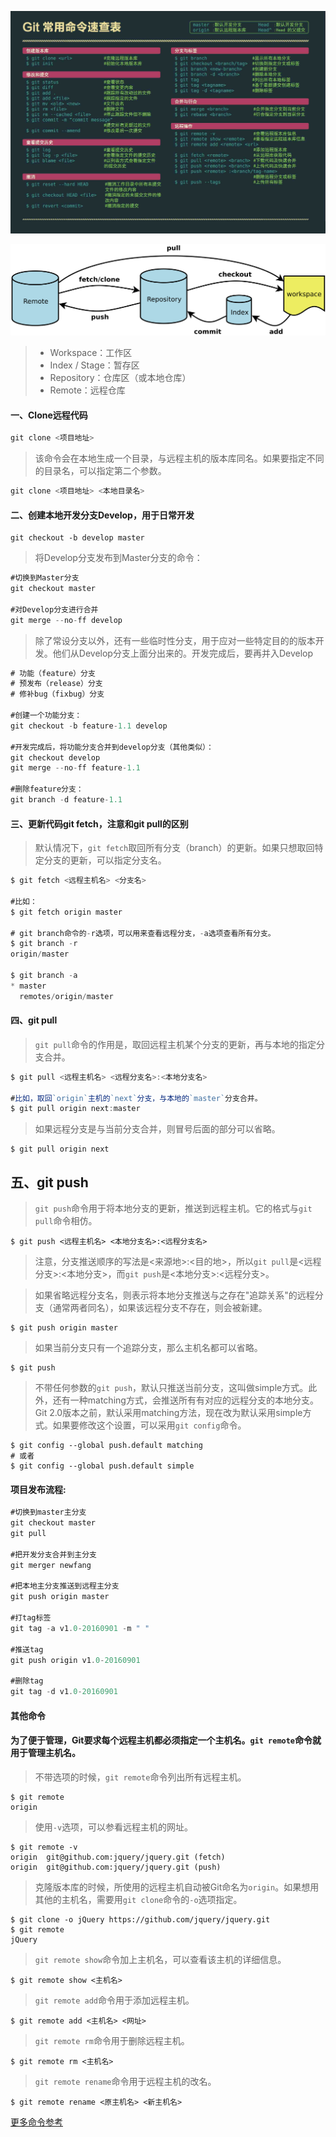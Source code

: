 ![](Git学习2.assets/v2-41801dd1891d762085cbe0710a5707d7_r.png)



![](Git学习.assets/bg2015120901.png)

> - Workspace：工作区
> - Index / Stage：暂存区
> - Repository：仓库区（或本地仓库）
> - Remote：远程仓库



#### 一、Clone远程代码

```javascript
git clone <项目地址>
```

> 该命令会在本地生成一个目录，与远程主机的版本库同名。如果要指定不同的目录名，可以指定第二个参数。

```javascript
git clone <项目地址> <本地目录名>
```



#### 二、创建本地开发分支Develop，用于日常开发

```
git checkout -b develop master
```

> 将Develop分支发布到Master分支的命令：

```javascript
#切换到Master分支
git checkout master

#对Develop分支进行合并
git merge --no-ff develop
```

> 除了常设分支以外，还有一些临时性分支，用于应对一些特定目的的版本开发。他们从Develop分支上面分出来的。开发完成后，要再并入Develop

```javascript
# 功能（feature）分支
# 预发布（release）分支
# 修补bug（fixbug）分支

#创建一个功能分支：
git checkout -b feature-1.1 develop

#开发完成后，将功能分支合并到develop分支（其他类似）：
git checkout develop
git merge --no-ff feature-1.1

#删除feature分支：
git branch -d feature-1.1
```

#### 三、更新代码git fetch，注意和git pull的区别

> 默认情况下，`git fetch`取回所有分支（branch）的更新。如果只想取回特定分支的更新，可以指定分支名。

```javascript
$ git fetch <远程主机名> <分支名>

#比如：
$ git fetch origin master

# git branch命令的-r选项，可以用来查看远程分支，-a选项查看所有分支。
$ git branch -r
origin/master

$ git branch -a
* master
  remotes/origin/master
```

#### 四、git pull

> `git pull`命令的作用是，取回远程主机某个分支的更新，再与本地的指定分支合并。

```javascript
$ git pull <远程主机名> <远程分支名>:<本地分支名>

#比如，取回`origin`主机的`next`分支，与本地的`master`分支合并。
$ git pull origin next:master
```

> 如果远程分支是与当前分支合并，则冒号后面的部分可以省略。

```
$ git pull origin next
```

## 五、git push

> `git push`命令用于将本地分支的更新，推送到远程主机。它的格式与`git pull`命令相仿。

```
$ git push <远程主机名> <本地分支名>:<远程分支名>
```

> 注意，分支推送顺序的写法是<来源地>:<目的地>，所以`git pull`是<远程分支>:<本地分支>，而`git push`是<本地分支>:<远程分支>。

> 如果省略远程分支名，则表示将本地分支推送与之存在"追踪关系"的远程分支（通常两者同名），如果该远程分支不存在，则会被新建。

```
$ git push origin master
```

> 如果当前分支只有一个追踪分支，那么主机名都可以省略。

```
$ git push
```

> 不带任何参数的`git push`，默认只推送当前分支，这叫做simple方式。此外，还有一种matching方式，会推送所有有对应的远程分支的本地分支。Git 2.0版本之前，默认采用matching方法，现在改为默认采用simple方式。如果要修改这个设置，可以采用`git config`命令。

```
$ git config --global push.default matching
# 或者
$ git config --global push.default simple
```



#### 项目发布流程:

```javascript
#切换到master主分支
git checkout master
git pull

#把开发分支合并到主分支
git merger newfang

#把本地主分支推送到远程主分支
git push origin master

#打tag标签
git tag -a v1.0-20160901 -m " "

#推送tag
git push origin v1.0-20160901

#删除tag
git tag -d v1.0-20160901
```



#### 其他命令

#### 为了便于管理，Git要求每个远程主机都必须指定一个主机名。`git remote`命令就用于管理主机名。

> 不带选项的时候，`git remote`命令列出所有远程主机。

```
$ git remote
origin
```

> 使用`-v`选项，可以参看远程主机的网址。

```
$ git remote -v
origin  git@github.com:jquery/jquery.git (fetch)
origin  git@github.com:jquery/jquery.git (push)
```

> 克隆版本库的时候，所使用的远程主机自动被Git命名为`origin`。如果想用其他的主机名，需要用`git clone`命令的`-o`选项指定。

```
$ git clone -o jQuery https://github.com/jquery/jquery.git
$ git remote
jQuery
```

> `git remote show`命令加上主机名，可以查看该主机的详细信息。

```
$ git remote show <主机名>
```

> `git remote add`命令用于添加远程主机。

```
$ git remote add <主机名> <网址>
```

> `git remote rm`命令用于删除远程主机。

```
$ git remote rm <主机名>
```

> `git remote rename`命令用于远程主机的改名。

```
$ git remote rename <原主机名> <新主机名>
```

[更多命令参考](https://www.ruanyifeng.com/blog/2015/12/git-cheat-sheet.html)

